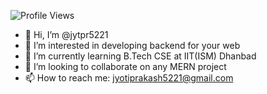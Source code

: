 ![Profile Views](https://komarev.com/ghpvc/?username=jytpr5221&color=blue)
- 👋 Hi, I’m @jytpr5221
- 👀 I’m interested in developing backend for your web
- 🌱 I’m currently learning B.Tech CSE at IIT(ISM) Dhanbad
- 💞️ I’m looking to collaborate on any MERN project
- 📫 How to reach me: jyotiprakash5221@gmail.com


<!---
jytpr5221/jytpr5221 is a ✨ special ✨ repository because its `README.md` (this file) appears on your GitHub profile.
You can click the Preview link to take a look at your changes.
--->
